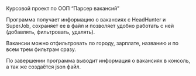 Курсовой проект по ООП “Парсер вакансий”

Программа получает информацию о вакансиях с HeadHunter и SuperJob,
сохраняет ее в файл и позволяет удобно работать с ней (добавлять, фильтровать, удалять).


Вакансии можно отфильтровать по городу, зарплате, названию и по всем трем фильтрам сразу.

По завершении программа выводит информация о вакансиях в консоль, а так же создаётся json файл.
